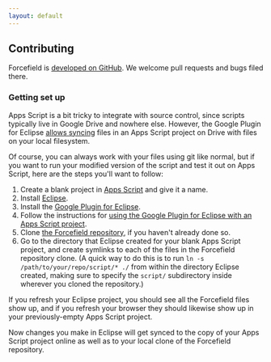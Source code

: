 ```yaml
---
layout: default
---
```


## Contributing

Forcefield is [developed on GitHub](https://github.com/google/forcefield). We welcome pull requests and bugs filed there.

### Getting set up

Apps Script is a bit tricky to integrate with source control, since scripts typically live in Google Drive and nowhere else. However, the Google Plugin for Eclipse [allows syncing](https://developers.google.com/eclipse/docs/apps_script) files in an Apps Script project on Drive with files on your local filesystem.

Of course, you can always work with your files using git like normal, but if you want to run your modified version of the script and test it out on Apps Script, here are the steps you'll want to follow:

1. Create a blank project in [Apps Script](https://script.google.com) and give it a name.
1. Install [Eclipse](http://www.eclipse.org/downloads/).
1. Install the [Google Plugin for Eclipse](https://developers.google.com/eclipse/docs/download).
1. Follow the instructions for [using the Google Plugin for Eclipse with an Apps Script project](https://developers.google.com/eclipse/docs/apps_script).
1. Clone [the Forcefield repository](https://github.com/google/forcefield), if you haven't already done so.
1. Go to the directory that Eclipse created for your blank Apps Script project, and create symlinks to each of the files in the Forcefield repository clone. (A quick way to do this is to run `ln -s /path/to/your/repo/script/* ./` from within the directory Eclipse created, making sure to specify the `script/` subdirectory inside wherever you cloned the repository.)

If you refresh your Eclipse project, you should see all the Forcefield files show up, and if you refresh your browser they should likewise show up in your previously-empty Apps Script project.

Now changes you make in Eclipse will get synced to the copy of your Apps Script project online as well as to your local clone of the Forcefield repository.
